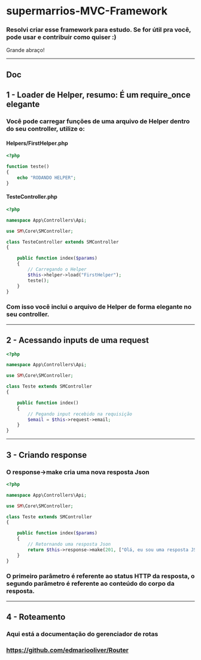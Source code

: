 # supermarrios-MVC-Framework


### Resolvi criar esse framework para estudo. Se for útil pra você, pode usar e contribuir como quiser :)
Grande abraço!

<hr>

## Doc 
## 1 - Loader de Helper, resumo: É um require_once elegante
### Você pode carregar funções de uma arquivo de Helper dentro do seu controller, utilize o:

#### Helpers/FirstHelper.php
```php
<?php

function teste()
{
    echo "RODANDO HELPER";
}
```

#### TesteController.php

```php
<?php

namespace App\Controllers\Api;

use SM\Core\SMController;

class TesteController extends SMController
{

    public function index($params)
    {
        // Carregando o Helper
        $this->helper->load("FirstHelper");
        teste();
    }
}

```
### Com isso você inclui o arquivo de Helper de forma elegante no seu controller.

<hr>

## 2 - Acessando inputs de uma request
```php
<?php

namespace App\Controllers\Api;

use SM\Core\SMController;

class Teste extends SMController
{

    public function index()
    {
        // Pegando input recebido na requisição
        $email = $this->request->email;
    }
}
```
<hr>

## 3 - Criando response
### O response->make cria uma nova resposta Json
```php
<?php

namespace App\Controllers\Api;

use SM\Core\SMController;

class Teste extends SMController
{

    public function index($params)
    {
        // Retornando uma resposta Json
        return $this->response->make(201, ["Olá, eu sou uma resposta JSON"]);
    }
}

```
### O primeiro parâmetro é referente ao status HTTP da resposta, o segundo parâmetro é referente ao conteúdo do corpo da resposta.

<hr>

## 4 - Roteamento
### Aqui está a documentação do gerenciador de rotas
### https://github.com/edmariooliver/Router
